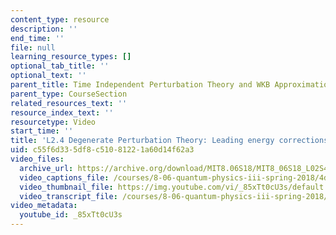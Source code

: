 ```yaml
---
content_type: resource
description: ''
end_time: ''
file: null
learning_resource_types: []
optional_tab_title: ''
optional_text: ''
parent_title: Time Independent Perturbation Theory and WKB Approximation
parent_type: CourseSection
related_resources_text: ''
resource_index_text: ''
resourcetype: Video
start_time: ''
title: 'L2.4 Degenerate Perturbation Theory: Leading energy corrections'
uid: c55f6d33-5df8-c510-8122-1a60d14f62a3
video_files:
  archive_url: https://archive.org/download/MIT8.06S18/MIT8_06S18_L02S4_300k.mp4
  video_captions_file: /courses/8-06-quantum-physics-iii-spring-2018/4db09ea6894558f6b82f6987eaefe015_85xTt0cU3s.vtt
  video_thumbnail_file: https://img.youtube.com/vi/_85xTt0cU3s/default.jpg
  video_transcript_file: /courses/8-06-quantum-physics-iii-spring-2018/0a4e9ffd6c613712eb1418fbe0a874d2_85xTt0cU3s.pdf
video_metadata:
  youtube_id: _85xTt0cU3s
---
```

